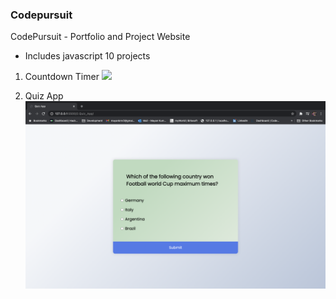 ### Codepursuit
CodePursuit - Portfolio and Project Website

- Includes javascript 10 projects

1. Countdown Timer
![](images/Countdowntimer.png)

2. Quiz App
![](images/Quiz.png)
